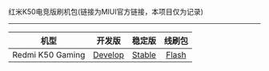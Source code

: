 红米K50电竞版刷机包(链接为MIUI官方链接，本项目仅为记录)

---- 
|机型|开发版|稳定版|线刷包|
| :----: | :----: | :----: | :----: |
|Redmi K50 Gaming| [Develop](https://github.com/CDPumpkin/MIUI_OTA_21121210C/blob/main/Develop/Redmi%20K50%20Gaming.md)| [Stable](https://github.com/CDPumpkin/MIUI_OTA_21121210C/blob/main/Stable/Redmi%20K50%20Gaming.md)| [Flash](https://github.com/CDPumpkin/MIUI_OTA_21121210C/blob/main/Flash/Redmi%20K50%20Gaming.md)
